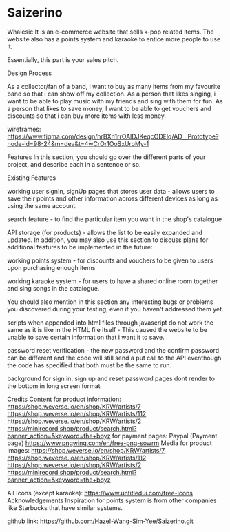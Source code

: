 # Saizerino
Whalesic
It is an e-commerce website that sells k-pop related items. The website also has a points system and karaoke to entice more people to use it.

Essentially, this part is your sales pitch.

Design Process

As a collector/fan of a band, i want to buy as many items from my favourite band so that i can show off my collection.
As a person that likes singing, i want to be able to play music with my friends and sing with them for fun.
As a person that likes to save money, I want to be able to get vouchers and discounts so that i can buy more items with less money.

wireframes: https://www.figma.com/design/hrBXn1rrOAlDJKegcODElq/AD__Prototype?node-id=98-24&m=dev&t=4wCrOr1OoSxUroMy-1

Features
In this section, you should go over the different parts of your project, and describe each in a sentence or so.

Existing Features

working user signIn, signUp pages that stores user data - allows users to save their points and other information across different devices as long as using the same account.

search feature - to find the particular item you want in the shop's catalogue

API storage (for products) - allows the list to be easily expanded and updated. 
In addition, you may also use this section to discuss plans for additional features to be implemented in the future:

working points system - for discounts and vouchers to be given to users upon purchasing enough items

working karaoke system - for users to have a shared online room together and sing songs in the catalogue.

You should also mention in this section any interesting bugs or problems you discovered during your testing, even if you haven't addressed them yet.

scripts when appended into html files through javascript do not work the same as it is like in the HTML file itself - This caused the website to be unable to save certain information that i want it to save.

password reset verification - the new password and the confirm password can be different and the code will still send a put call to the API eventhough the code has specified that both must be the same to run.

background for sign in, sign up and reset password pages dont render to the bottom in long screen format

Credits
Content
for product information:
https://shop.weverse.io/en/shop/KRW/artists/7
https://shop.weverse.io/en/shop/KRW/artists/112
https://shop.weverse.io/en/shop/KRW/artists/2
https://minirecord.shop/product/search.html?banner_action=&keyword=the+boyz
for payment pages:
Paypal (Payment page)
https://www.pngwing.com/en/free-png-sowrm
Media
for product images:
https://shop.weverse.io/en/shop/KRW/artists/7
https://shop.weverse.io/en/shop/KRW/artists/112
https://shop.weverse.io/en/shop/KRW/artists/2
https://minirecord.shop/product/search.html?banner_action=&keyword=the+boyz

All Icons (except karaoke):
https://www.untitledui.com/free-icons
Acknowledgements
Inspiration for points system is from other companies like Starbucks that have similar systems.

github link:
https://github.com/Hazel-Wang-Sim-Yee/Saizerino.git
